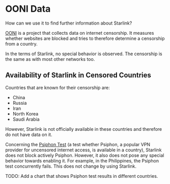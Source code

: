 # OONI Data

How can we use it to find further information about Starlink?

[OONI](https://ooni.torproject.org/) is a project that collects data on internet censorship. It measures whether websites are blocked and tries to therefore determine a censorship from a country.

In the terms of Starlink, no special behavior is observed. The censorship is the same as with most other networks too.

## Availability of Starlink in Censored Countries

Countries that are known for their censorship are:

- China
- Russia
- Iran
- North Korea
- Saudi Arabia

However, Starlink is not officially available in these countries and therefore do not have data on it.

Concerning the [Psiphon Test](https://ooni.org/nettest/psiphon) (a test whether Psiphon, a popular VPN provider for uncensored internet access, is available in a country), Starlink does not block actively Psiphon. However, it also does not pose any special behavior towards enabling it.
For example, in the Philippines, the Psiphon test concurrently fails. This does not change by using Starlink.

TODO: Add a chart that shows Psiphon test results in different countries.
